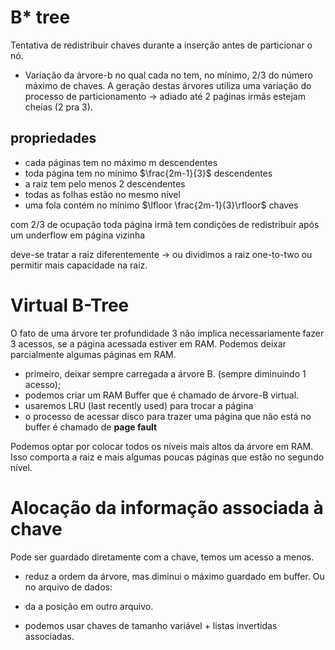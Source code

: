 # B* tree
Tentativa de redistribuir chaves durante a inserção antes de particionar o nó.
- Variação da árvore-b no qual cada no tem, no mínimo, 2/3 do número máximo de chaves.
A geração destas árvores utiliza uma variação do processo de particionamento -> adiado até 2 paǵinas irmãs estejam cheias (2 pra 3).

## propriedades
- cada páginas tem no máximo m descendentes
- toda página tem no mínimo $\frac{2m-1}{3}$ descendentes
- a raiz tem pelo menos 2 descendentes
- todas as folhas estão no mesmo nível
- uma fola contém no mínimo $\lfloor \frac{2m-1}{3}\rfloor$ chaves

com 2/3 de ocupação toda página irmã tem condições de redistribuir após um underflow em página vizinha

deve-se tratar a raiz diferentemente -> ou dividimos a raiz one-to-two ou permitir mais capacidade na raiz.

# Virtual B-Tree
O fato de uma árvore ter profundidade 3 não implica necessariamente fazer 3 acessos, se a página acessada estiver em RAM.
Podemos deixar parcialmente algumas páginas em RAM.
- primeiro, deixar sempre carregada a árvore B. (sempre diminuindo 1 acesso);
- podemos criar um RAM Buffer que é chamado de árvore-B virtual. 
- usaremos LRU (last recently used) para trocar a página
- o processo de acessar disco para trazer uma página que não está no buffer é chamado de **page fault**

Podemos optar por colocar todos os níveis mais altos da árvore em RAM.
Isso comporta a raiz e mais algumas poucas páginas que estão no segundo nível.


# Alocação da informação associada à chave
Pode ser guardado diretamente com a chave, temos um acesso a menos.
- reduz a ordem da árvore, mas diminui o máximo guardado em buffer.
Ou no arquivo de dados:
- da a posição em outro arquivo.

- podemos usar chaves de tamanho variável + listas invertidas associadas.

